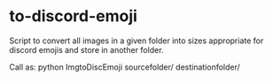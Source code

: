 # to-discord-emoji
Script to convert all images in a given folder into sizes appropriate for discord emojis and store in another folder.

Call as: python ImgtoDiscEmoji sourcefolder/ destinationfolder/
